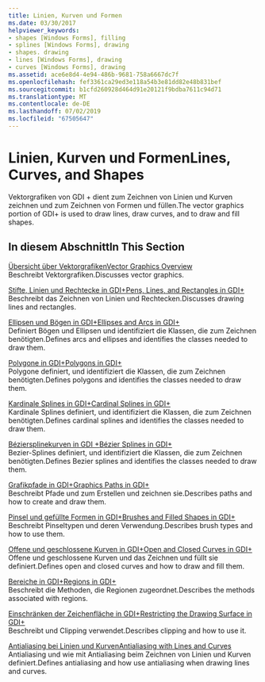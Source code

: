 ```yaml
---
title: Linien, Kurven und Formen
ms.date: 03/30/2017
helpviewer_keywords:
- shapes [Windows Forms], filling
- splines [Windows Forms], drawing
- shapes. drawing
- lines [Windows Forms], drawing
- curves [Windows Forms], drawing
ms.assetid: ace6e8d4-4e94-486b-9681-758a6667dc7f
ms.openlocfilehash: fef3361ca29ed3e118a54b3e81dd82e48b831bef
ms.sourcegitcommit: b1cfd260928d464d91e20121f9bdba7611c94d71
ms.translationtype: MT
ms.contentlocale: de-DE
ms.lasthandoff: 07/02/2019
ms.locfileid: "67505647"
---
```

# <a name="lines-curves-and-shapes"></a><span data-ttu-id="a7770-102">Linien, Kurven und Formen</span><span class="sxs-lookup"><span data-stu-id="a7770-102">Lines, Curves, and Shapes</span></span>
<span data-ttu-id="a7770-103">Vektorgrafiken von GDI + dient zum Zeichnen von Linien und Kurven zeichnen und zum Zeichnen von Formen und füllen.</span><span class="sxs-lookup"><span data-stu-id="a7770-103">The vector graphics portion of GDI+ is used to draw lines, draw curves, and to draw and fill shapes.</span></span>  
  
## <a name="in-this-section"></a><span data-ttu-id="a7770-104">In diesem Abschnitt</span><span class="sxs-lookup"><span data-stu-id="a7770-104">In This Section</span></span>  
 [<span data-ttu-id="a7770-105">Übersicht über Vektorgrafiken</span><span class="sxs-lookup"><span data-stu-id="a7770-105">Vector Graphics Overview</span></span>](vector-graphics-overview.md)  
 <span data-ttu-id="a7770-106">Beschreibt Vektorgrafiken.</span><span class="sxs-lookup"><span data-stu-id="a7770-106">Discusses vector graphics.</span></span>  
  
 [<span data-ttu-id="a7770-107">Stifte, Linien und Rechtecke in GDI+</span><span class="sxs-lookup"><span data-stu-id="a7770-107">Pens, Lines, and Rectangles in GDI+</span></span>](pens-lines-and-rectangles-in-gdi.md)  
 <span data-ttu-id="a7770-108">Beschreibt das Zeichnen von Linien und Rechtecken.</span><span class="sxs-lookup"><span data-stu-id="a7770-108">Discusses drawing lines and rectangles.</span></span>  
  
 [<span data-ttu-id="a7770-109">Ellipsen und Bögen in GDI+</span><span class="sxs-lookup"><span data-stu-id="a7770-109">Ellipses and Arcs in GDI+</span></span>](ellipses-and-arcs-in-gdi.md)  
 <span data-ttu-id="a7770-110">Definiert Bögen und Ellipsen und identifiziert die Klassen, die zum Zeichnen benötigten.</span><span class="sxs-lookup"><span data-stu-id="a7770-110">Defines arcs and ellipses and identifies the classes needed to draw them.</span></span>  
  
 [<span data-ttu-id="a7770-111">Polygone in GDI+</span><span class="sxs-lookup"><span data-stu-id="a7770-111">Polygons in GDI+</span></span>](polygons-in-gdi.md)  
 <span data-ttu-id="a7770-112">Polygone definiert, und identifiziert die Klassen, die zum Zeichnen benötigten.</span><span class="sxs-lookup"><span data-stu-id="a7770-112">Defines polygons and identifies the classes needed to draw them.</span></span>  
  
 [<span data-ttu-id="a7770-113">Kardinale Splines in GDI+</span><span class="sxs-lookup"><span data-stu-id="a7770-113">Cardinal Splines in GDI+</span></span>](cardinal-splines-in-gdi.md)  
 <span data-ttu-id="a7770-114">Kardinale Splines definiert, und identifiziert die Klassen, die zum Zeichnen benötigten.</span><span class="sxs-lookup"><span data-stu-id="a7770-114">Defines cardinal splines and identifies the classes needed to draw them.</span></span>  
  
 [<span data-ttu-id="a7770-115">Béziersplinekurven in GDI +</span><span class="sxs-lookup"><span data-stu-id="a7770-115">Bézier Splines in GDI+</span></span>](bezier-splines-in-gdi.md)  
 <span data-ttu-id="a7770-116">Bezier-Splines definiert, und identifiziert die Klassen, die zum Zeichnen benötigten.</span><span class="sxs-lookup"><span data-stu-id="a7770-116">Defines Bezier splines and identifies the classes needed to draw them.</span></span>  
  
 [<span data-ttu-id="a7770-117">Grafikpfade in GDI+</span><span class="sxs-lookup"><span data-stu-id="a7770-117">Graphics Paths in GDI+</span></span>](graphics-paths-in-gdi.md)  
 <span data-ttu-id="a7770-118">Beschreibt Pfade und zum Erstellen und zeichnen sie.</span><span class="sxs-lookup"><span data-stu-id="a7770-118">Describes paths and how to create and draw them.</span></span>  
  
 [<span data-ttu-id="a7770-119">Pinsel und gefüllte Formen in GDI+</span><span class="sxs-lookup"><span data-stu-id="a7770-119">Brushes and Filled Shapes in GDI+</span></span>](brushes-and-filled-shapes-in-gdi.md)  
 <span data-ttu-id="a7770-120">Beschreibt Pinseltypen und deren Verwendung.</span><span class="sxs-lookup"><span data-stu-id="a7770-120">Describes brush types and how to use them.</span></span>  
  
 [<span data-ttu-id="a7770-121">Offene und geschlossene Kurven in GDI+</span><span class="sxs-lookup"><span data-stu-id="a7770-121">Open and Closed Curves in GDI+</span></span>](open-and-closed-curves-in-gdi.md)  
 <span data-ttu-id="a7770-122">Offene und geschlossene Kurven und das Zeichnen und füllt sie definiert.</span><span class="sxs-lookup"><span data-stu-id="a7770-122">Defines open and closed curves and how to draw and fill them.</span></span>  
  
 [<span data-ttu-id="a7770-123">Bereiche in GDI+</span><span class="sxs-lookup"><span data-stu-id="a7770-123">Regions in GDI+</span></span>](regions-in-gdi.md)  
 <span data-ttu-id="a7770-124">Beschreibt die Methoden, die Regionen zugeordnet.</span><span class="sxs-lookup"><span data-stu-id="a7770-124">Describes the methods associated with regions.</span></span>  
  
 [<span data-ttu-id="a7770-125">Einschränken der Zeichenfläche in GDI+</span><span class="sxs-lookup"><span data-stu-id="a7770-125">Restricting the Drawing Surface in GDI+</span></span>](restricting-the-drawing-surface-in-gdi.md)  
 <span data-ttu-id="a7770-126">Beschreibt und Clipping verwendet.</span><span class="sxs-lookup"><span data-stu-id="a7770-126">Describes clipping and how to use it.</span></span>  
  
 [<span data-ttu-id="a7770-127">Antialiasing bei Linien und Kurven</span><span class="sxs-lookup"><span data-stu-id="a7770-127">Antialiasing with Lines and Curves</span></span>](antialiasing-with-lines-and-curves.md)  
 <span data-ttu-id="a7770-128">Antialiasing und wie mit Antialiasing beim Zeichnen von Linien und Kurven definiert.</span><span class="sxs-lookup"><span data-stu-id="a7770-128">Defines antialiasing and how use antialiasing when drawing lines and curves.</span></span>
